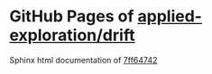 GitHub Pages of [applied-exploration/drift](https://github.com/applied-exploration/drift.git)
===
Sphinx html documentation of [7ff64742](https://github.com/applied-exploration/drift/tree/7ff647424a32739942441984b4ff33c20287e081)
